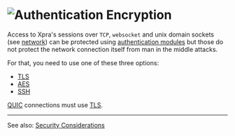 # ![Authentication](../images/icons/authentication.png) Encryption

Access to Xpra's sessions over `TCP`, `websocket` and unix domain sockets (see [network](./README.md)) can be protected using [authentication modules](../Usage/Authentication.md) but those do not protect the network connection itself from man in the middle attacks.

For that, you need to use one of these three options:
* [TLS](./SSL.md)
* [AES](./AES.md)
* [SSH](./SSH.md)


[QUIC](QUIC.md) connections must use [TLS](./SSL.md).

---

See also: [Security Considerations](../Usage/Security.md)
